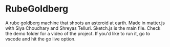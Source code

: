 # RubeGoldberg
A rube goldberg machine that shoots an asteroid at earth. Made in matter.js with Siya Choudhary and Shreyas Telluri. Sketch.js is the main file.
Check the demo folder for a video of the project.
If you'd like to run it, go to vscode and hit the go live option.

